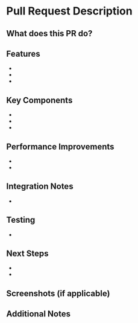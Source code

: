 # Pull Request Description

## What does this PR do?
<!-- Provide a brief description of what this PR does -->

## Features
<!-- List the key features or changes in this PR -->
- 
- 
- 

## Key Components
<!-- List the main files or components that were added or modified -->
- 
- 
- 

## Performance Improvements
<!-- Describe any performance improvements -->
- 
- 

## Integration Notes
<!-- Describe how this integrates with other components -->
- 

## Testing
<!-- Describe how this has been tested -->
- 

## Next Steps
<!-- What should be done after this is merged? -->
- 
- 

## Screenshots (if applicable)
<!-- Add screenshots if relevant -->

## Additional Notes
<!-- Any additional information that might be helpful -->
